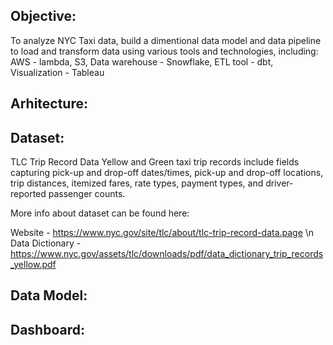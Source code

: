 ## Objective: 
To analyze NYC Taxi data, build a dimentional data model and data pipeline to load and transform data using various tools and technologies, including:
AWS - lambda, S3, 
Data warehouse - Snowflake, 
ETL tool - dbt, 
Visualization - Tableau

## Arhitecture:


## Dataset:
TLC Trip Record Data Yellow and Green taxi trip records include fields capturing pick-up and drop-off dates/times, pick-up and drop-off locations, trip distances, itemized fares, rate types, payment types, and driver-reported passenger counts.

More info about dataset can be found here:

Website - https://www.nyc.gov/site/tlc/about/tlc-trip-record-data.page
\n Data Dictionary - https://www.nyc.gov/assets/tlc/downloads/pdf/data_dictionary_trip_records_yellow.pdf

## Data Model:


## Dashboard:
